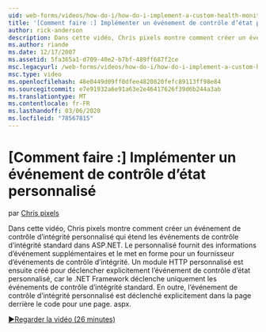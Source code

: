 ```yaml
---
uid: web-forms/videos/how-do-i/how-do-i-implement-a-custom-health-monitoring-event
title: '[Comment faire :] Implémenter un événement de contrôle d’état personnalisé | Microsoft Docs'
author: rick-anderson
description: Dans cette vidéo, Chris pixels montre comment créer un événement de contrôle d’intégrité personnalisé qui étend les événements de contrôle d’intégrité standard dans ASP.NET. Le Pro personnalisé...
ms.author: riande
ms.date: 12/17/2007
ms.assetid: 5fa365a1-d709-40e2-b7bf-489ff687f2ce
msc.legacyurl: /web-forms/videos/how-do-i/how-do-i-implement-a-custom-health-monitoring-event
msc.type: video
ms.openlocfilehash: 48e0449d09ff0dfee4820820fefc89113ff98e84
ms.sourcegitcommit: e7e91932a6e91a63e2e46417626f39d6b244a3ab
ms.translationtype: MT
ms.contentlocale: fr-FR
ms.lasthandoff: 03/06/2020
ms.locfileid: "78567815"
---
```

# <a name="how-do-i-implement-a-custom-health-monitoring-event"></a>[Comment faire :] Implémenter un événement de contrôle d’état personnalisé

par [Chris pixels](https://twitter.com/chrispels)

Dans cette vidéo, Chris pixels montre comment créer un événement de contrôle d’intégrité personnalisé qui étend les événements de contrôle d’intégrité standard dans ASP.NET. Le personnalisé fournit des informations d’événement supplémentaires et le met en forme pour un fournisseur d’événements de contrôle d’intégrité. Un module HTTP personnalisé est ensuite créé pour déclencher explicitement l’événement de contrôle d’état personnalisé, car le .NET Framework déclenche uniquement les événements de contrôle d’intégrité standard. En outre, l’événement de contrôle d’intégrité personnalisé est déclenché explicitement dans la page derrière le code pour une page. aspx.

[&#9654;Regarder la vidéo (26 minutes)](https://channel9.msdn.com/Blogs/ASP-NET-Site-Videos/how-do-i-implement-a-custom-health-monitoring-event)
